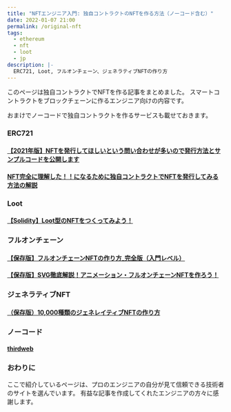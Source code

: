 ```yaml
---
title: "NFTエンジニア入門: 独自コントラクトのNFTを作る方法（ノーコード含む）"
date: 2022-01-07 21:00
permalink: /original-nft
tags:
  - ethereum
  - nft
  - loot
  - jp
description: |-
  ERC721, Loot, フルオンチェーン、ジェネラティブNFTの作り方
---
```


このページは独自コントラクトでNFTを作る記事をまとめました。
スマートコントラクトをブロックチェーンに作るエンジニア向けの内容です。

おまけでノーコードで独自コントラクトを作るサービスも載せておきます。

### ERC721
#### [【2021年版】NFTを発行してほしいという問い合わせが多いので発行方法とサンプルコードを公開します](https://www.blockchainengineer.tokyo/entry/2021-issue-nft-code)
#### [NFT完全に理解した！！になるために独自コントラクトでNFTを発行してみる方法の解説](https://zenn.dev/razokulover/articles/7db2340f14c2cd)


### Loot
#### [【Solidity】Loot型のNFTをつくってみよう！](https://ethereumnavi.com/2021/11/10/how-to-create-loot-nft/)

### フルオンチェーン
#### [【保存版】フルオンチェーンNFTの作り方_完全版（入門レベル）](https://note.com/standenglish/n/ne2f5f684faae)
#### [【保存版】SVG徹底解説！アニメーション・フルオンチェーンNFTを作ろう！](https://note.com/standenglish/n/nc2b326cd07ba)

### ジェネラティブNFT
#### [（保存版）10,000種類のジェネレイティブNFTの作り方](https://note.com/standenglish/n/nf6931087b3bb)

### ノーコード
#### [thirdweb](https://thirdweb.com/)


### おわりに
ここで紹介しているページは、プロのエンジニアの自分が見て信頼できる技術者のサイトを選んでいます。
有益な記事を作成してくれたエンジニアの方々に感謝します。

